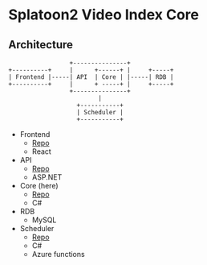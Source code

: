 # Splatoon2 Video Index Core
## Architecture
```
                 +---------------+
+----------+     |      +------+ |     +-----+
| Frontend |-----| API  | Core | |-----| RDB |
+----------+     |      + -----+ |     +-----+
                 +---------------+
                         |
                   +-----------+
                   | Scheduler |
                   +-----------+
```

- Frontend
    - [Repo](https://github.com/tetsis/splatoon2-video-index-frontend)
    - React
- API
    - [Repo](https://github.com/tetsis/splatoon2-video-index-api)
    - ASP.NET
- Core (here)
    - [Repo](https://github.com/tetsis/splatoon2-video-index-core)
    - C#
- RDB
    - MySQL
- Scheduler
    - [Repo]()
    - C#
    - Azure functions